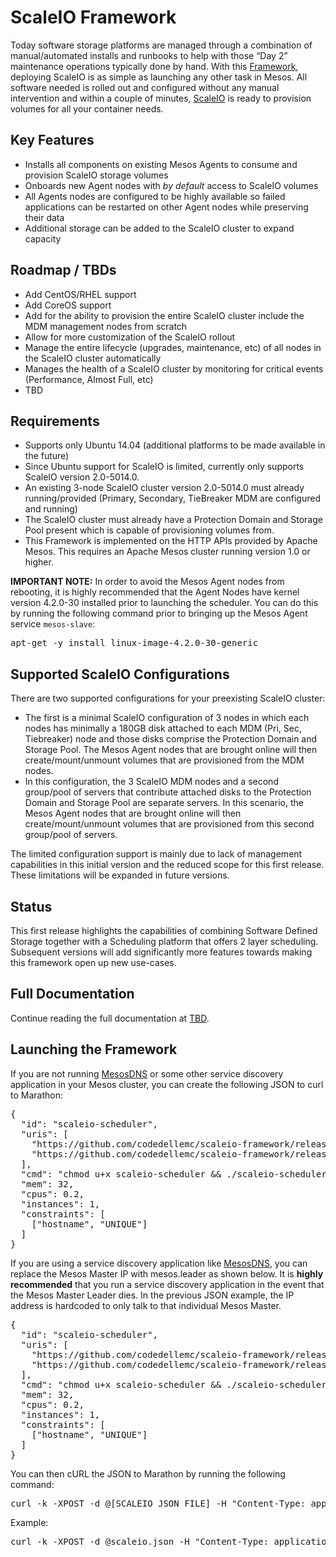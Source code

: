 # ScaleIO Framework

Today software storage platforms are managed through a combination of manual/automated installs and runbooks to help with those “Day 2” maintenance operations typically done by hand. With this  [Framework](http://mesos.apache.org/documentation/latest/architecture/), deploying ScaleIO is as simple as launching any other task in Mesos. All software needed is rolled out and configured without any manual intervention and within a couple of minutes, [ScaleIO](https://www.emc.com/storage/scaleio/index.htm) is ready to provision volumes for all your container needs.

## Key Features
- Installs all components on existing Mesos Agents to consume and provision ScaleIO storage volumes
- Onboards new Agent nodes with *by default* access to ScaleIO volumes
- All Agents nodes are configured to be highly available so failed applications can be restarted on other Agent nodes while preserving their data
- Additional storage can be added to the ScaleIO cluster to expand capacity

## Roadmap / TBDs
- Add CentOS/RHEL support
- Add CoreOS support
- Add for the ability to provision the entire ScaleIO cluster include the MDM management nodes from scratch
- Allow for more customization of the ScaleIO rollout
- Manage the entire lifecycle (upgrades, maintenance, etc) of all nodes in the ScaleIO cluster automatically
- Manages the health of a ScaleIO cluster by monitoring for critical events (Performance, Almost Full, etc)
- TBD

## Requirements
- Supports only Ubuntu 14.04 (additional platforms to be made available in the future)
- Since Ubuntu support for ScaleIO is limited, currently only supports ScaleIO version 2.0-5014.0.
- An existing 3-node ScaleIO cluster version 2.0-5014.0 must already running/provided (Primary, Secondary, TieBreaker MDM are configured and running)
- The ScaleIO cluster must already have a Protection Domain and Storage Pool present which is capable of provisioning volumes from.
- This Framework is implemented on the HTTP APIs provided by Apache Mesos. This requires an Apache Mesos cluster running version 1.0 or higher.

**IMPORTANT NOTE:** In order to avoid the Mesos Agent nodes from rebooting, it is highly recommended that the Agent Nodes have kernel version 4.2.0-30 installed prior to launching the scheduler. You can do this by running the following command prior to bringing up the Mesos Agent service ```mesos-slave```:
<pre>
apt-get -y install linux-image-4.2.0-30-generic
</pre>

## Supported ScaleIO Configurations
There are two supported configurations for your preexisting ScaleIO cluster:
- The first is a minimal ScaleIO configuration of 3 nodes in which each nodes has minimally a 180GB disk attached to each MDM (Pri, Sec, Tiebreaker) node and those disks comprise the Protection Domain and Storage Pool. The Mesos Agent nodes that are brought online will then create/mount/unmount volumes that are provisioned from the MDM nodes.
- In this configuration, the 3 ScaleIO MDM nodes and a second group/pool of servers that contribute attached disks to the Protection Domain and Storage Pool are separate servers. In this scenario, the Mesos Agent nodes that are brought online will then create/mount/unmount volumes that are provisioned from this second group/pool of servers.

The limited configuration support is mainly due to lack of management capabilities in this initial version and the reduced scope for this first release. These limitations will be expanded in future versions.

## Status
This first release highlights the capabilities of combining Software Defined Storage together with a Scheduling platform that offers 2 layer scheduling. Subsequent versions will add significantly more features towards making this framework open up new use-cases.

## Full Documentation
Continue reading the full documentation at [TBD](https://github.com/codedellemc/scaleio-framework).

## Launching the Framework
If you are not running [MesosDNS](https://github.com/mesosphere/mesos-dns) or some other service discovery application in your Mesos cluster, you can create the following JSON to curl to Marathon:
<pre>
{
  "id": "scaleio-scheduler",
  "uris": [
    "https://github.com/codedellemc/scaleio-framework/releases/download/v0.1.0/scaleio-scheduler",
    "https://github.com/codedellemc/scaleio-framework/releases/download/v0.1.0/scaleio-executor"
  ],
  "cmd": "chmod u+x scaleio-scheduler && ./scaleio-scheduler -loglevel=debug -rest.port=$PORT -uri=[IP ADDRESS FOR MESOS MASTER LEADER]:5050 -scaleio.preconfig.primary=[IP ADDRESS FOR PRIMARY MDM] -scaleio.preconfig.secondary=[IP ADDRESS FOR SECONDARY MDM] -scaleio.preconfig.tiebreaker=[IP ADDRESS FOR TIEBREAKER] -executor.memory.non=256 -executor.cpu.non=0.5",
  "mem": 32,
  "cpus": 0.2,
  "instances": 1,
  "constraints": [
    ["hostname", "UNIQUE"]
  ]
}
</pre>

If you are using a service discovery application like [MesosDNS](https://github.com/mesosphere/mesos-dns), you can replace the Mesos Master IP with mesos.leader as shown below. It is **highly recommended** that you run a service discovery application in the event that the Mesos Master Leader dies. In the previous JSON example, the IP address is hardcoded to only talk to that individual Mesos Master.
<pre>
{
  "id": "scaleio-scheduler",
  "uris": [
    "https://github.com/codedellemc/scaleio-framework/releases/download/v0.1.0/scaleio-scheduler",
    "https://github.com/codedellemc/scaleio-framework/releases/download/v0.1.0/scaleio-executor"
  ],
  "cmd": "chmod u+x scaleio-scheduler && ./scaleio-scheduler -loglevel=debug -rest.port=$PORT -uri=leader.mesos:5050 -scaleio.preconfig.primary=[IP ADDRESS FOR PRIMARY MDM] -scaleio.preconfig.secondary=[IP ADDRESS FOR SECONDARY MDM] -scaleio.preconfig.tiebreaker=[IP ADDRESS FOR TIEBREAKER] -executor.memory.non=256 -executor.cpu.non=0.5",
  "mem": 32,
  "cpus": 0.2,
  "instances": 1,
  "constraints": [
    ["hostname", "UNIQUE"]
  ]
}
</pre>

You can then cURL the JSON to Marathon by running the following command:
<pre>
curl -k -XPOST -d @[SCALEIO JSON FILE] -H "Content-Type: application/json" [MARATHON IP ADDRESS]:8080/v2/apps
</pre>

Example:
<pre>
curl -k -XPOST -d @scaleio.json -H "Content-Type: application/json" 127.0.0.1:8080/v2/apps
</pre>
